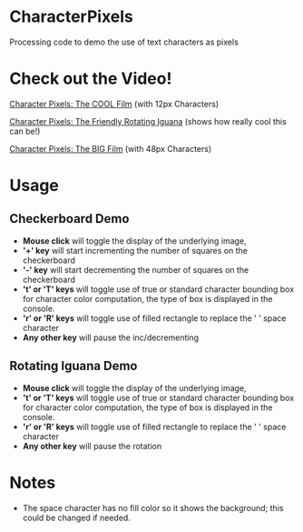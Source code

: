 # CharacterPixels
Processing code to demo the use of text characters as pixels
# Check out the Video!
[Character Pixels: The COOL Film](https://youtu.be/D1C81xTckc4) (with 12px Characters)

[Character Pixels: The Friendly Rotating Iguana](https://youtu.be/krbMmw7lCLs) (shows how really cool this can be!)

[Character Pixels: The BIG Film](https://youtu.be/enDxRxBbZ-4) (with 48px Characters)


# Usage
## Checkerboard Demo
- **Mouse click** will toggle the display of the underlying image,
- **'+' key** will start incrementing the number of squares on the checkerboard
- **'-' key** will start decrementing the number of squares on the checkerboard
- **'t' or 'T' keys** will toggle use of true or standard character bounding box for character color computation, the type of box is displayed in the console.
- **'r' or 'R' keys** will toggle use of filled rectangle to replace the ' ' space character
- **Any other key** will pause the inc/decrementing

## Rotating Iguana Demo
- **Mouse click** will toggle the display of the underlying image,
- **'t' or 'T' keys** will toggle use of true or standard character bounding box for character color computation, the type of box is displayed in the console.
- **'r' or 'R' keys** will toggle use of filled rectangle to replace the ' ' space character
- **Any other key** will pause the rotation


# Notes
 - The space character has no fill color so it shows the background; this could be changed if needed.

